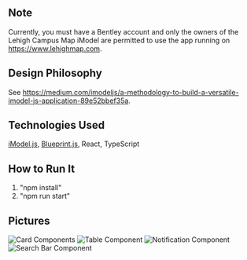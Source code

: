 ## Note
Currently, you must have a Bentley account and only the owners of the Lehigh Campus Map iModel are permitted to use the app running on https://www.lehighmap.com. 

## Design Philosophy 
See https://medium.com/imodeljs/a-methodology-to-build-a-versatile-imodel-js-application-89e52bbef35a.

## Technologies Used
[iModel.js](https://www.imodeljs.org/), [Blueprint.js](https://blueprintjs.com/docs/), React, TypeScript

## How to Run It
1. "npm install"
2. "npm run start"

## Pictures
![Card Components](https://github.com/zachzhu2016/lumap/blob/master/images/screenshot1.png)
![Table Component](https://github.com/zachzhu2016/lumap/blob/master/images/screenshot2.png)
![Notification Component](https://github.com/zachzhu2016/lumap/blob/master/images/screenshot3.png)
![Search Bar Component](https://github.com/zachzhu2016/lumap/blob/master/images/screenshot4.png)



